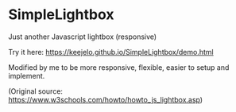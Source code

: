 # SimpleLightbox
Just another Javascript lightbox (responsive)

Try it here: https://keejelo.github.io/SimpleLightbox/demo.html

Modified by me to be more responsive, flexible, easier to setup and implement.

(Original source: https://www.w3schools.com/howto/howto_js_lightbox.asp)

